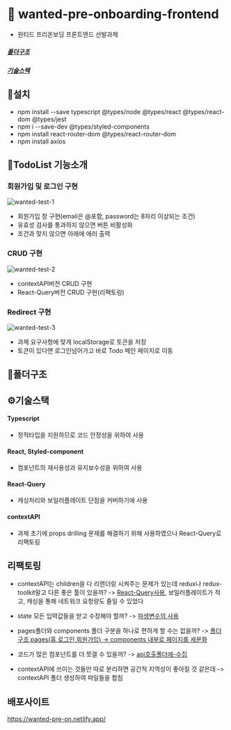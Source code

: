 # 🥝 wanted-pre-onboarding-frontend
- 원티드 프리온보딩  프론트엔드 선발과제

##### [폴더구조](#폴더구조)
##### [기술스택](#⚙️기술스택)


## 🍎설치
- npm install --save typescript @types/node @types/react @types/react-dom @types/jest
- npm i --save-dev @types/styled-components
- npm install react-router-dom @types/react-router-dom
- npm install axios

## 👷TodoList 기능소개
### 회원가입 및 로그인 구현
![wanted-test-1](https://user-images.githubusercontent.com/85866328/207896453-e7363a9f-b540-409e-b215-9459c8588c54.gif)
- 회원가입 창 구현(emali은 @포함, password는 8자리 이상되는 조건)
- 유효성 검사를 통과하지 않으면 버튼 비활성화
- 조건과 맞지 않으면 아래에 에러 출력

### CRUD 구현
![wanted-test-2](https://user-images.githubusercontent.com/85866328/207896494-c44b11cd-6911-4ec3-bd2d-3fd8dbfb98df.gif)
- contextAPI버전 CRUD 구현
- React-Query버전 CRUD 구현(리팩토링)

### Redirect 구현
![wanted-test-3](https://user-images.githubusercontent.com/85866328/207896537-177caee3-d03f-4a5b-84ac-c179dbb41990.gif)
- 과제 요구사항에 맞게 localStorage로 토큰을 저장
- 토큰이 있다면 로그인넘어가고 바로 Todo 메인 페이지로 이동


## 📁폴더구조


## ⚙️기술스택

#### Typescript
- 정적타입을 지원하므로 코드 안정성을 위하여 사용

#### React, Styled-component
- 컴포넌트의 재사용성과 유지보수성을 위하여 사용

#### React-Query
-  캐싱처리와 보일러플레이트 단점을 커버하기에 사용

#### contextAPI
- 과제 초기에 props drilling 문제를 해결하기 위해 사용하였으나 React-Query로 리팩토링


## 리팩토링

- contextAPI는 children을 다 리렌더링 시켜주는 문제가 있는데 redux나 redux-toolkit말고 다른 좋은 툴이 있을까?
-> [React-Query사용](https://github.com/minimi61/wanted-pre-onboarding-frontend-fe-1/commit/63a1d71050504aa180278de6c6155407eb044b3a#diff-780e32d9169d98349bce8353cfce4ed953b7db730df4b0a7d096208bb2a1bb6d), 보일러플레이트가 적고, 캐싱을 통해 네트워크 요청량도 줄일 수 있었다

- state 모든 입력값들을 받고 수정해야 할까? 
-> [파생변수의 사용](https://github.com/minimi61/wanted-pre-onboarding-frontend-fe-1/commit/f6c3cc13ee4574f62f42a5382608f4e63e6f1df4)

- pages폴더와 components 폴더 구분을 하나로 편하게 할 수는 없을까? 
-> [폴더구조 pages(홈,로그인,회원가입) -> components 내부로 페이지를 세분화](https://github.com/minimi61/wanted-pre-onboarding-frontend-fe-1/commit/503dee742c0daae2a6eddfd88c224a6490d4d458#diff-06a1a354e4932fd5786bae87b40540b3b8d69944e6977b35debd848c010b1282)

- 코드가 많은 컴포넌트를 더 쪼갤 수 있을까? 
-> [api호출폴더에-수집](https://github.com/minimi61/wanted-pre-onboarding-frontend-fe-1/commit/503dee742c0daae2a6eddfd88c224a6490d4d458#diff-09ad8059b6160219ceef8c0ca1f5c5a4b9ec592c5e611eef0267475b04a79cb1)

- contextAPI에 쓰이는 것들만 따로 분리하면 공간적 지역성이 좋아질 것 같은데 -> contextAPI 폴더 생성하여 파일들을 합침

## 배포사이트
https://wanted-pre-on.netlify.app/
